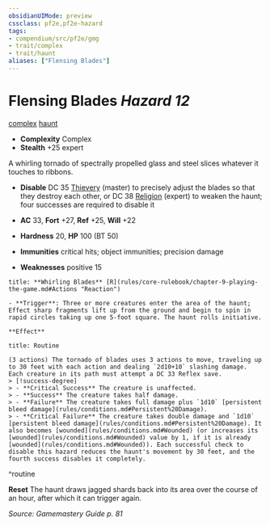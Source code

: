 ```yaml
---
obsidianUIMode: preview
cssclass: pf2e,pf2e-hazard
tags:
- compendium/src/pf2e/gmg
- trait/complex
- trait/haunt
aliases: ["Flensing Blades"]
---
```

# Flensing Blades *Hazard 12*  
[complex](complex.md "Complex Hazard Trait")  [haunt](haunt.md "Haunt Hazard Trait")  

- **Complexity** Complex
- **Stealth** +25 expert  

A whirling tornado of spectrally propelled glass and steel slices whatever it touches to ribbons.

- **Disable** DC 35 [Thievery](skills.md#Thievery) (master) to precisely adjust the blades so that they destroy each other, or DC 38 [Religion](skills.md#Religion) (expert) to weaken the haunt; four successes are required to disable it  

- **AC** 33, **Fort** +27, **Ref** +25, **Will** +22
- **Hardness** 20, **HP** 100 (BT 50)
- **Immunities** critical hits; object immunities; precision damage
- **Weaknesses** positive 15

```ad-embed-ability
title: **Whirling Blades** [R](rules/core-rulebook/chapter-9-playing-the-game.md#Actions "Reaction")

- **Trigger**: Three or more creatures enter the area of the haunt; Effect sharp fragments lift up from the ground and begin to spin in rapid circles taking up one 5-foot square. The haunt rolls initiative.

**Effect**
```

```ad-pf2-summary
title: Routine

(3 actions) The tornado of blades uses 3 actions to move, traveling up to 30 feet with each action and dealing `2d10+10` slashing damage. Each creature in its path must attempt a DC 33 Reflex save.
> [!success-degree] 
> - **Critical Success** The creature is unaffected.
> - **Success** The creature takes half damage.
> - **Failure** The creature takes full damage plus `1d10` [persistent bleed damage](rules/conditions.md#Persistent%20Damage).
> - **Critical Failure** The creature takes double damage and `1d10` [persistent bleed damage](rules/conditions.md#Persistent%20Damage). It also becomes [wounded](rules/conditions.md#Wounded) (or increases its [wounded](rules/conditions.md#Wounded) value by 1, if it is already [wounded](rules/conditions.md#Wounded)). Each successful check to disable this hazard reduces the haunt's movement by 30 feet, and the fourth success disables it completely.
```
^routine

**Reset** The haunt draws jagged shards back into its area over the course of an hour, after which it can trigger again.  

*Source: Gamemastery Guide p. 81*